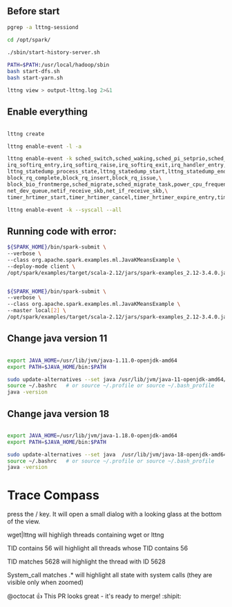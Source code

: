 
## Before start
```bash
pgrep -a lttng-sessiond

cd /opt/spark/
 
./sbin/start-history-server.sh

PATH=$PATH:/usr/local/hadoop/sbin
bash start-dfs.sh
bash start-yarn.sh

lttng view > output-lttng.log 2>&1

```

## Enable everything

```bash

lttng create

lttng enable-event -l -a

lttng enable-event -k sched_switch,sched_waking,sched_pi_setprio,sched_process_fork,sched_process_exit,sched_process_free,sched_wakeup,\
irq_softirq_entry,irq_softirq_raise,irq_softirq_exit,irq_handler_entry,irq_handler_exit,\
lttng_statedump_process_state,lttng_statedump_start,lttng_statedump_end,lttng_statedump_network_interface,lttng_statedump_block_device,\
block_rq_complete,block_rq_insert,block_rq_issue,\
block_bio_frontmerge,sched_migrate,sched_migrate_task,power_cpu_frequency,\
net_dev_queue,netif_receive_skb,net_if_receive_skb,\
timer_hrtimer_start,timer_hrtimer_cancel,timer_hrtimer_expire_entry,timer_hrtimer_expire_exit

lttng enable-event -k --syscall --all

```


## Running code with error: 

```bash
${SPARK_HOME}/bin/spark-submit \
--verbose \
--class org.apache.spark.examples.ml.JavaKMeansExample \
--deploy-mode client \
/opt/spark/examples/target/scala-2.12/jars/spark-examples_2.12-3.4.0.jar 5


${SPARK_HOME}/bin/spark-submit \
--verbose \
--class org.apache.spark.examples.ml.JavaKMeansExample \
--master local[2] \
/opt/spark/examples/target/scala-2.12/jars/spark-examples_2.12-3.4.0.jar 5
```



## Change java version 11
```bash

export JAVA_HOME=/usr/lib/jvm/java-1.11.0-openjdk-amd64
export PATH=$JAVA_HOME/bin:$PATH

sudo update-alternatives --set java /usr/lib/jvm/java-11-openjdk-amd64/bin/java
source ~/.bashrc   # or source ~/.profile or source ~/.bash_profile
java -version
```

## Change java version 18

```bash

export JAVA_HOME=/usr/lib/jvm/java-1.18.0-openjdk-amd64
export PATH=$JAVA_HOME/bin:$PATH

sudo update-alternatives --set java  /usr/lib/jvm/java-18-openjdk-amd64/bin/java 
source ~/.bashrc   # or source ~/.profile or source ~/.bash_profile
java -version

```
# Trace Compass

press the / key. It will open a small dialog with a looking glass at the bottom of the view.

wget|lttng will highligh threads containing wget or lttng

TID contains 56 will highlight all threads whose TID contains 56

TID matches 5628 will highlight the thread with ID 5628

System_call matches .* will highlight all state with system calls (they are visible only when zoomed)

@octocat :+1: This PR looks great - it's ready to merge! :shipit:

